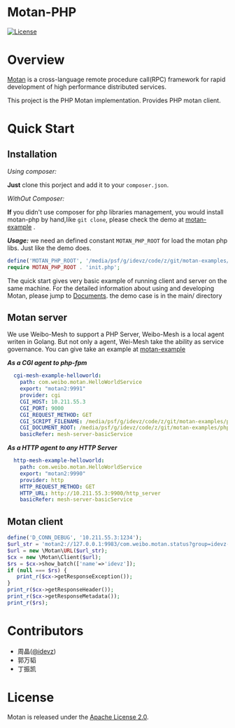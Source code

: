 # Motan-PHP
[![License](https://img.shields.io/badge/License-Apache%202.0-blue.svg)](https://github.com/weibocom/motan/blob/master/LICENSE)

# Overview
[Motan][motan] is a cross-language remote procedure call(RPC) framework for rapid development of high performance distributed services.

This project is the PHP Motan implementation. Provides PHP motan client.


# Quick Start

## Installation

_Using composer:_

**Just** clone this porject and add it to your `composer.json`.

_WithOut Composer:_

**If** you didn't use composer for php libraries management, you would install motan-php by hand,like `git clone`, please check the demo at [motan-example](https://github.com/motan-ecosystem/motan-examples#for-php) .

**_Usage:_**
we need an defined constant `MOTAN_PHP_ROOT` for load the motan php libs. Just like the demo does.

```php
define('MOTAN_PHP_ROOT', '/media/psf/g/idevz/code/z/git/motan-examples/php/vendor/motan/motan-php/src/Motan/');
require MOTAN_PHP_ROOT . 'init.php';
```

The quick start gives very basic example of running client and server on the same machine. For the detailed information about using and developing Motan, please jump to [Documents](#documents).
the demo case is in the main/ directory

## Motan server

We use Weibo-Mesh to support a PHP Server, Weibo-Mesh is a local agent writen in Golang. But not only a agent, Wei-Mesh take the ability as service governance. You can give take an example at [motan-example](https://github.com/motan-ecosystem/motan-examples/tree/master/weibo-mesh)

**_As a CGI agent to php-fpm_**

```yaml
  cgi-mesh-example-helloworld:
    path: com.weibo.motan.HelloWorldService
    export: "motan2:9991"
    provider: cgi
    CGI_HOST: 10.211.55.3
    CGI_PORT: 9000
    CGI_REQUEST_METHOD: GET
    CGI_SCRIPT_FILENAME: /media/psf/g/idevz/code/z/git/motan-examples/php-server/index.php
    CGI_DOCUMENT_ROOT: /media/psf/g/idevz/code/z/git/motan-examples/php-server
    basicRefer: mesh-server-basicService
```

**_As a HTTP agent to any HTTP Server_**

```yaml
  http-mesh-example-helloworld:
    path: com.weibo.motan.HelloWorldService
    export: "motan2:9990"
    provider: http
    HTTP_REQUEST_METHOD: GET
    HTTP_URL: http://10.211.55.3:9900/http_server
    basicRefer: mesh-server-basicService
```

## Motan client

```php
define('D_CONN_DEBUG', '10.211.55.3:1234');
$url_str = 'motan2://127.0.0.1:9983/com.weibo.motan.status?group=idevz-test-static';
$url = new \Motan\URL($url_str);
$cx = new \Motan\Client($url);
$rs = $cx->show_batch(['name'=>'idevz']);
if (null === $rs) {
   print_r($cx->getResponseException());
}
print_r($cx->getResponseHeader());
print_r($cx->getResponseMetadata());
print_r($rs);
```

# Contributors

* 周晶([@idevz](https://github.com/idevz))
* 郭万韬
* 丁振凯

# License

Motan is released under the [Apache License 2.0](http://www.apache.org/licenses/LICENSE-2.0).

[motan]:https://github.com/weibocom/motan
